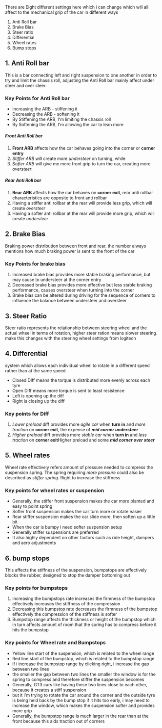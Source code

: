 There are Eight different settings here which i can change which will all affect to the mechanical grip of the car in different ways
1. Anti Roll bar
2. Brake Bias 
3. Steer ratio
4. Differential
5. Wheel rates
6. Bump stops

## 1. Anti Roll bar
This is a bar connecting left and right suspension to one another in order to try and limit the chassis roll, adjusting the Anti Roll bar mainly affect under steer and over steer. 

### Key Points for Anti Roll bar
- Increasing the ARB - stiffening it 
- Decreasing the ARB - softening it 
- By Stiffening the ARB, I'm limiting the chassis roll
- By Softening the ARB, I'm allowing the car to lean more
##### Front Anti Roll bar
1. **Front ARB** affects how the car behaves going into the corner or **corner entry**
2. *Stiffer ARB* will create more *understeer* on turning, while 
3. *Softer ARB* will give me more front grip to turn the car, creating more *oversteer*.
##### Rear Anti Roll bar
1. **Rear ARB** affects how the car behaves on **corner exit**, rear anti rollbar characteristics are opposite to front anti rollbar
2. Having a stiffer anti rollbar at the rear will provide less grip, which will create *oversteer*
3. Having a softer  anti rollbar at the rear will provide more grip, which will create *understeer*

## 2. Brake Bias
Braking power distribution between front and rear. the number always mentions how much braking power is sent to the front of the car

### Key Points for brake bias
1. Increased brake bias provides more stable braking performance, but may cause to understeer at the corner entry
2. Decreased brake bias provides more effective but less stable braking performance, causes oversteer when turning into the corner
3. Brake bias can be altered during driving for the sequence of corners to influence the balance between understeer and oversteer

## 3. Steer Ratio
Steer ratio represents the relationship between steering wheel and the actual wheel in terms of rotation, higher steer ration means slower steering. make this changes with the steering wheel settings from logitech

## 4. Differential
system which allows each individual wheel to rotate in a different speed rather than at the same speed
- Closed Diff means the torque is distributed more evenly across each tyre
- Open Diff means more torque is sent to least resistence
- Left is opening up the diff
- Right is closing up the diff
### Key points for Diff
1. *Lower preload* diff provides more *agile car* when **turn in** and *more traction* on **corner exit**, the expense of ***mid corner understeer***
2. *Higher preload* diff provides more *stable car* when **turn in** and *less traction* on **corner exit**Higher preload and some ***mid corner over steer***

## 5. Wheel rates 
Wheel rate effectively refers amount of pressure needed to compress the suspension spring. The spring requiring *more pressure* could also be described as *stiffer spring*. Right to increase the stiffness
### Key points for wheel rates or suspension
- Generally, the stiffer front suspension makes the car more planted and easy to point spring
- Softer front suspension makes the car turn more or rotate easier
- Rear stiffer suspension makes the car slide more, then soften up a little bit
- When the car is bumpy i need softer suspension setup
- Generally stiffer suspensions are preferred
- It also highly dependent on other factors such as ride height, dampers and aero adjustments
## 6. bump stops
This affects the stiffness of the suspension, bumpstops are effectively blocks the rubber, designed to stop the damper bottoming out
### Key points for bumpstops
1. Increasing the bumpstops rate increases the  firmness of the bumpstop effectively increases the stiffness of the compression
2. Decreasing this bumpstop rate decreases the firmness of the bumpstop effectively the compression of the stiffness is softer
3. Bumpstop range affects the thickness or height of the bumpstop which in turn affects amount of room that the spring has to compress before it hits the bumpstop

### Key points for Wheel rate and Bumpstops
- Yellow line start of the suspension, which is related to the wheel range
- Red line start of the bumpstop, which is related to the bumpstop range
- if i increase the bumpstop range by clicking right, i increase the gap between two lines
- the smaller the gap between two lines the smaller the window is for the spring to compress and therefore stiffer the suspension becomes
- Generally, GT3 cars like having these two lines close to each other, because it creates a stiff suspension
- but it i'm trying to rotate the car around the corner and the outside tyre is being held back by the bump stop if it hits too early, i may need to increase the window, which makes the suspension softer and provides more grip
- Generally, the bumpstop range is much larger in the rear than at the front because this aids traction out of corners
